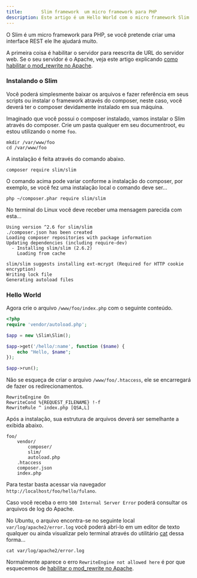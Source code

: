 ```yaml
---
title:       Slim framework  um micro framework para PHP
description: Este artigo é um Hello World com o micro framework Slim
---
```


O Slim é um micro framework para PHP, se você pretende criar uma interface REST ele lhe ajudará muito.

A primeira coisa é habilitar o servidor para reescrita de URL do servidor web. Se o seu servidor é o Apache, veja este
artigo explicando [como habilitar o mod_rewrite no Apache](/linux/apache-habilitar-mod_rewrite-no-apache-mod/).


### Instalando o Slim

Você poderá simplesmente baixar os arquivos e fazer referência em seus scripts ou instalar o framework através do
composer, neste caso, você deverá ter o composer devidamente instalado em sua máquina.

Imaginado que você possui o composer instalado, vamos instalar o Slim através do composer. Crie um pasta qualquer em
seu documentroot, eu estou utilizando o nome `foo`. 

    mkdir /var/www/foo
    cd /var/www/foo

A instalação é feita através do comando abaixo.

    composer require slim/slim

O comando acima pode variar conforme a instalação do composer, por exemplo, se você fez uma instalação local o comando
deve ser...

    php ~/composer.phar require slim/slim

No terminal do Linux você deve receber uma mensagem parecida com esta...

    Using version ^2.6 for slim/slim
    ./composer.json has been created
    Loading composer repositories with package information
    Updating dependencies (including require-dev)
      - Installing slim/slim (2.6.2)
        Loading from cache

    slim/slim suggests installing ext-mcrypt (Required for HTTP cookie encryption)
    Writing lock file
    Generating autoload files



### Hello World

Agora crie o arquivo `/www/foo/index.php` com o seguinte conteúdo.

```php
<?php
require 'vendor/autoload.php';

$app = new \Slim\Slim();

$app->get('/hello/:name', function ($name) {
    echo "Hello, $name";
});

$app->run();
```

Não se esqueça de criar o arquivo `/www/foo/.htaccess`, ele se encarregará de fazer os redirecionamentos.

    RewriteEngine On
    RewriteCond %{REQUEST_FILENAME} !-f
    RewriteRule ^ index.php [QSA,L]

Após a instalação, sua estrutura de arquivos deverá ser semelhante a exibida abaixo.

    foo/
        vendor/
            composer/
            slim/
            autoload.php
        .htaccess
        composer.json
        index.php

Para testar  basta acessar via navegador `http://localhost/foo/hello/fulano`.

Caso você receba o erro `500 Internal Server Error` poderá consultar os arquivos de log do Apache. 

No Ubuntu, o arquivo encontra-se no seguinte local `var/log/apache2/error.log` você poderá abrí-lo em um editor de texto qualquer ou ainda
visualizar pelo terminal através do utilitário [cat](/linux/utilitario-cat/) dessa forma...

    cat var/log/apache2/error.log

Normalmente aparece o erro `RewriteEngine not allowed here` é por que esquecemos de 
[habilitar o mod_rewrite no Apache](/linux/apache-habilitar-mod_rewrite-no-apache-mod/).
